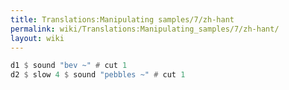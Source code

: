 ```yaml
---
title: Translations:Manipulating samples/7/zh-hant
permalink: wiki/Translations:Manipulating_samples/7/zh-hant/
layout: wiki
---
```


``` Haskell
d1 $ sound "bev ~" # cut 1
d2 $ slow 4 $ sound "pebbles ~" # cut 1
```
